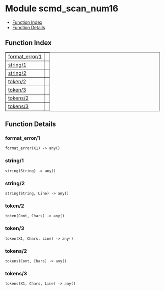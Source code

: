 

# Module scmd_scan_num16 #
* [Function Index](#index)
* [Function Details](#functions)

<a name="index"></a>

## Function Index ##


<table width="100%" border="1" cellspacing="0" cellpadding="2" summary="function index"><tr><td valign="top"><a href="#format_error-1">format_error/1</a></td><td></td></tr><tr><td valign="top"><a href="#string-1">string/1</a></td><td></td></tr><tr><td valign="top"><a href="#string-2">string/2</a></td><td></td></tr><tr><td valign="top"><a href="#token-2">token/2</a></td><td></td></tr><tr><td valign="top"><a href="#token-3">token/3</a></td><td></td></tr><tr><td valign="top"><a href="#tokens-2">tokens/2</a></td><td></td></tr><tr><td valign="top"><a href="#tokens-3">tokens/3</a></td><td></td></tr></table>


<a name="functions"></a>

## Function Details ##

<a name="format_error-1"></a>

### format_error/1 ###

`format_error(X1) -> any()`

<a name="string-1"></a>

### string/1 ###

`string(String) -> any()`

<a name="string-2"></a>

### string/2 ###

`string(String, Line) -> any()`

<a name="token-2"></a>

### token/2 ###

`token(Cont, Chars) -> any()`

<a name="token-3"></a>

### token/3 ###

`token(X1, Chars, Line) -> any()`

<a name="tokens-2"></a>

### tokens/2 ###

`tokens(Cont, Chars) -> any()`

<a name="tokens-3"></a>

### tokens/3 ###

`tokens(X1, Chars, Line) -> any()`

